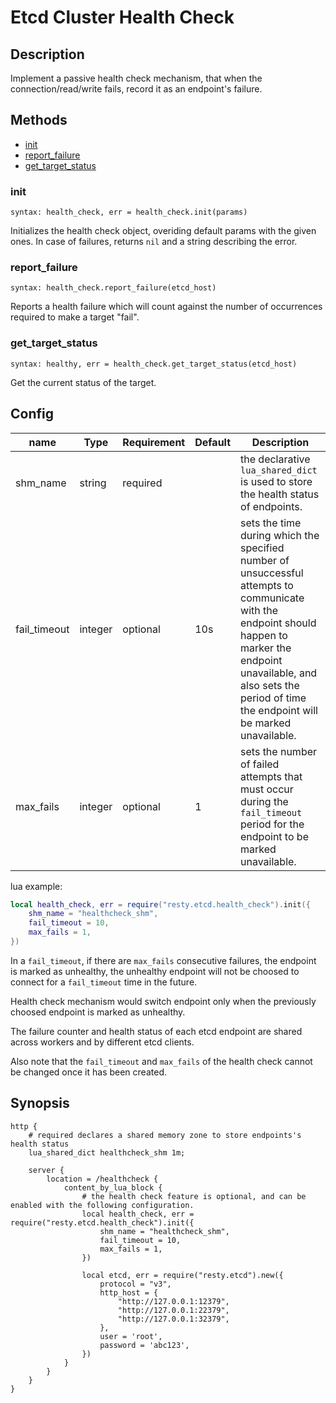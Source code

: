 # Etcd Cluster Health Check

## Description

Implement a passive health check mechanism, that when the connection/read/write fails, record it as an endpoint's failure.

## Methods

* [init](#init)
* [report_failure](#report_failure)
* [get_target_status](#get_target_status)

###  init

`syntax: health_check, err = health_check.init(params)`

Initializes the health check object, overiding default params with the given ones. In case of failures, returns `nil` and a string describing the error.

###  report_failure

`syntax: health_check.report_failure(etcd_host)`

Reports a health failure which will count against the number of occurrences required to make a target "fail". 

###  get_target_status

`syntax: healthy, err = health_check.get_target_status(etcd_host)`

Get the current status of the target.

## Config

| name         | Type    | Requirement | Default | Description                                                  |
| ------------ | ------- | ----------- | ------- | ------------------------------------------------------------ |
| shm_name     | string  | required    |         | the declarative `lua_shared_dict` is used to store the health status of endpoints. |
| fail_timeout | integer | optional    | 10s     | sets the time during which the specified number of unsuccessful attempts to communicate with the endpoint should happen to marker the endpoint unavailable, and also sets the period of time the endpoint will be marked unavailable. |
| max_fails    | integer | optional    | 1       | sets the number of failed attempts that must occur during the `fail_timeout` period for the endpoint to be marked unavailable. |

lua example:

```lua
local health_check, err = require("resty.etcd.health_check").init({
    shm_name = "healthcheck_shm",
    fail_timeout = 10,
    max_fails = 1,
})
```

In a `fail_timeout`, if there are `max_fails` consecutive failures, the endpoint is marked as unhealthy,  the unhealthy endpoint will not be choosed to connect for a `fail_timeout` time in the future. 

Health check mechanism would switch endpoint only when the previously choosed endpoint is marked as unhealthy.

The failure counter and health status of each etcd endpoint are shared across workers and by different etcd clients.

Also note that the `fail_timeout` and `max_fails` of the health check cannot be changed once it has been created.

##  Synopsis

```nginx
http {
    # required declares a shared memory zone to store endpoints's health status
    lua_shared_dict healthcheck_shm 1m;

    server {
        location = /healthcheck {
            content_by_lua_block {
                # the health check feature is optional, and can be enabled with the following configuration.
                local health_check, err = require("resty.etcd.health_check").init({
                    shm_name = "healthcheck_shm",
                    fail_timeout = 10,
                    max_fails = 1,
                })

                local etcd, err = require("resty.etcd").new({
                    protocol = "v3",
                    http_host = {
                        "http://127.0.0.1:12379", 
                        "http://127.0.0.1:22379",
                        "http://127.0.0.1:32379",
                    },
                    user = 'root',
                    password = 'abc123',
                })
            }
        }
    }
}
```
